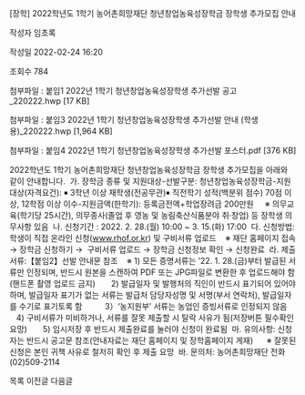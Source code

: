 [장학] 2022학년도 1학기 농어촌희망재단 청년창업농육성장학금 장학생 추가모집 안내



작성자
임초록


작성일
2022-02-24 16:20


조회수
784


첨부파일 : 붙임1 2022년 1학기 청년창업농육성장학생 추가선발 공고\_220222.hwp [17 KB]  

첨부파일 : 붙임3 2022년 1학기 청년창업농육성장학생 추가선발 안내 (학생용)\_220222.hwp [1,964 KB]  

첨부파일 : 붙임4 2022년 1학기 청년창업농육성장학생 추가선발 포스터.pdf [376 KB]


﻿2022학년도 1학기 농어촌희망재단 청년창업농육성장학금 장학생 추가모집을 아래와 같이 안내합니다.  가. 장학금 종류 및 지원대상-선발구분: 청년창업농육성장학금-지원대상(자격요건): ￭ 3학년 이상 재학생(전공무관)￭ 직전학기 성적(백분위 점수) 70점 이상, 12학점 이상 이수-지원금액(한학기): 등록금전액+학업장려금 200만원     ※ 의무교육(학기당 25시간), 의무종사(졸업 후 영농 및 농림축산식품분야 취·창업) 등 장학생 의무사항 있음  나. 신청기간 : 2022. 2. 28.(월) 10:00 ~ 3. 15.(화) 17:00  다. 신청방법: 학생이 직접 온라인 신청(www.rhof.or.kr) 및 구비서류 업로드    ※ 재단 홈페이지 접속 → 장학금 신청하기 →  구비서류 업로드 → 장학금 신청정보 확인 → 신청완료  라. 제출서류:【붙임2】선발 안내문 참조    ※ 1) 모든 증명서류는 ’22. 1. 28.(금)부터 발급된 서류만 인정되며, 반드시 원본을 스캔하여 PDF 또는 JPG파일로 변환한 후 업로드해야 함 (핸드폰 촬영 업로드 금지)       2) 발급일자 및 발행처의 직인이 반드시 표기되어 있어야 하며, 발급일자 표기가 없는 서류는 발급처 담당자성명 및 서명(부서 연락처), 발급일자를 수기로 표기토록 함   　　3）‘농지원부’ 서류는 농업인 증빙서류로 인정되지 않음       4) 구비서류가 미비하거나, 서류를 잘못 제출할 시 탈락 사유가 됨(저장버튼 필수확인 요망)       5) 임시저장 후 반드시 제출완료를 눌러야 신청이 완료됨  마. 유의사항: 신청자는 반드시 공고문 참조(안내자료는 재단 홈페이지 및 장학홈페이지 게재)      ※ 잘못된 신청은 본인 귀책 사유로 철저히 확인 후 제출 요망  바. 문의처: 농어촌희망재단 전화(02)509-2114





목록
이전글
다음글




